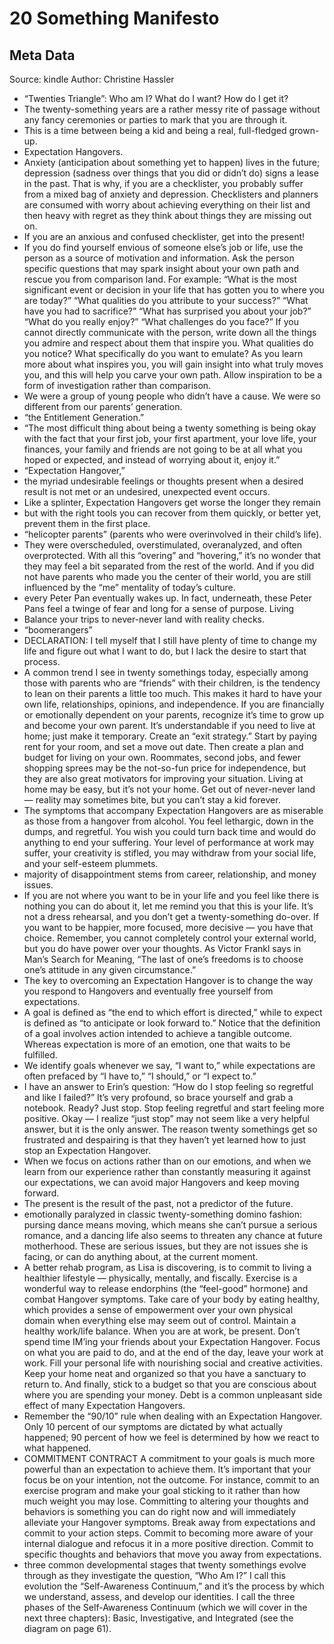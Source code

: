 # 20 Something Manifesto

## Meta Data

Source:  kindle 
Author: Christine Hassler

- “Twenties Triangle”: Who am I? What do I want? How do I get it?
- The twenty-something years are a rather messy rite of passage without any fancy ceremonies or parties to mark that you are through it.
- This is a time between being a kid and being a real, full-fledged grown-up.
- Expectation Hangovers.
- Anxiety (anticipation about something yet to happen) lives in the future; depression (sadness over things that you did or didn’t do) signs a lease in the past. That is why, if you are a checklister, you probably suffer from a mixed bag of anxiety and depression. Checklisters and planners are consumed with worry about achieving everything on their list and then heavy with regret as they think about things they are missing out on.
- If you are an anxious and confused checklister, get into the present!
- If you do find yourself envious of someone else’s job or life, use the person as a source of motivation and information. Ask the person specific questions that may spark insight about your own path and rescue you from comparison land. For example: “What is the most significant event or decision in your life that has gotten you to where you are today?” “What qualities do you attribute to your success?” “What have you had to sacrifice?” “What has surprised you about your job?” “What do you really enjoy?” “What challenges do you face?” If you cannot directly communicate with the person, write down all the things you admire and respect about them that inspire you. What qualities do you notice? What specifically do you want to emulate? As you learn more about what inspires you, you will gain insight into what truly moves you, and this will help you carve your own path. Allow inspiration to be a form of investigation rather than comparison.
- We were a group of young people who didn’t have a cause. We were so different from our parents’ generation.
- “the Entitlement Generation.”
- “The most difficult thing about being a twenty something is being okay with the fact that your first job, your first apartment, your love life, your finances, your family and friends are not going to be at all what you hoped or expected, and instead of worrying about it, enjoy it.”
- “Expectation Hangover,”
- the myriad undesirable feelings or thoughts present when a desired result is not met or an undesired, unexpected event occurs.
- Like a splinter, Expectation Hangovers get worse the longer they remain
- but with the right tools you can recover from them quickly, or better yet, prevent them in the first place.
- “helicopter parents” (parents who were overinvolved in their child’s life).
- They were overscheduled, overstimulated, overanalyzed, and often overprotected. With all this “overing” and “hovering,” it’s no wonder that they may feel a bit separated from the rest of the world. And if you did not have parents who made you the center of their world, you are still influenced by the “me” mentality of today’s culture.
- every Peter Pan eventually wakes up. In fact, underneath, these Peter Pans feel a twinge of fear and long for a sense of purpose. Living
- Balance your trips to never-never land with reality checks.
- “boomerangers”
- DECLARATION: I tell myself that I still have plenty of time to change my life and figure out what I want to do, but I lack the desire to start that process.
- A common trend I see in twenty somethings today, especially among those with parents who are “friends” with their children, is the tendency to lean on their parents a little too much. This makes it hard to have your own life, relationships, opinions, and independence. If you are financially or emotionally dependent on your parents, recognize it’s time to grow up and become your own parent. It’s understandable if you need to live at home; just make it temporary. Create an “exit strategy.” Start by paying rent for your room, and set a move out date. Then create a plan and budget for living on your own. Roommates, second jobs, and fewer shopping sprees may be the not-so-fun price for independence, but they are also great motivators for improving your situation. Living at home may be easy, but it’s not your home. Get out of never-never land — reality may sometimes bite, but you can’t stay a kid forever.
- The symptoms that accompany Expectation Hangovers are as miserable as those from a hangover from alcohol. You feel lethargic, down in the dumps, and regretful. You wish you could turn back time and would do anything to end your suffering. Your level of performance at work may suffer, your creativity is stifled, you may withdraw from your social life, and your self-esteem plummets.
- majority of disappointment stems from career, relationship, and money issues.
- If you are not where you want to be in your life and you feel like there is nothing you can do about it, let me remind you that this is your life. It’s not a dress rehearsal, and you don’t get a twenty-something do-over. If you want to be happier, more focused, more decisive — you have that choice. Remember, you cannot completely control your external world, but you do have power over your thoughts. As Victor Frankl says in Man’s Search for Meaning, “The last of one’s freedoms is to choose one’s attitude in any given circumstance.”
- The key to overcoming an Expectation Hangover is to change the way you respond to Hangovers and eventually free yourself from expectations.
- A goal is defined as “the end to which effort is directed,” while to expect is defined as “to anticipate or look forward to.” Notice that the definition of a goal involves action intended to achieve a tangible outcome. Whereas expectation is more of an emotion, one that waits to be fulfilled.
- We identify goals whenever we say, “I want to,” while expectations are often prefaced by “I have to,” “I should,” or “I expect to.”
- I have an answer to Erin’s question: “How do I stop feeling so regretful and like I failed?” It’s very profound, so brace yourself and grab a notebook. Ready? Just stop. Stop feeling regretful and start feeling more positive. Okay — I realize “just stop” may not seem like a very helpful answer, but it is the only answer. The reason twenty somethings get so frustrated and despairing is that they haven’t yet learned how to just stop an Expectation Hangover.
- When we focus on actions rather than on our emotions, and when we learn from our experience rather than constantly measuring it against our expectations, we can avoid major Hangovers and keep moving forward.
- The present is the result of the past, not a predictor of the future.
- emotionally paralyzed in classic twenty-something domino fashion: pursing dance means moving, which means she can’t pursue a serious romance, and a dancing life also seems to threaten any chance at future motherhood. These are serious issues, but they are not issues she is facing, or can do anything about, at the current moment.
- A better rehab program, as Lisa is discovering, is to commit to living a healthier lifestyle — physically, mentally, and fiscally. Exercise is a wonderful way to release endorphins (the “feel-good” hormone) and combat Hangover symptoms. Take care of your body by eating healthy, which provides a sense of empowerment over your own physical domain when everything else may seem out of control. Maintain a healthy work/life balance. When you are at work, be present. Don’t spend time IM’ing your friends about your Expectation Hangover. Focus on what you are paid to do, and at the end of the day, leave your work at work. Fill your personal life with nourishing social and creative activities. Keep your home neat and organized so that you have a sanctuary to return to. And finally, stick to a budget so that you are conscious about where you are spending your money. Debt is a common unpleasant side effect of many Expectation Hangovers.
- Remember the “90/10” rule when dealing with an Expectation Hangover. Only 10 percent of our symptoms are dictated by what actually happened; 90 percent of how we feel is determined by how we react to what happened.
- COMMITMENT CONTRACT A commitment to your goals is much more powerful than an expectation to achieve them. It’s important that your focus be on your intention, not the outcome. For instance, commit to an exercise program and make your goal sticking to it rather than how much weight you may lose. Committing to altering your thoughts and behaviors is something you can do right now and will immediately alleviate your Hangover symptoms. Break away from expectations and commit to your action steps. Commit to becoming more aware of your internal dialogue and refocus it in a more positive direction. Commit to specific thoughts and behaviors that move you away from expectations.
- three common developmental stages that twenty somethings evolve through as they investigate the question, “Who Am I?” I call this evolution the “Self-Awareness Continuum,” and it’s the process by which we understand, assess, and develop our identities. I call the three phases of the Self-Awareness Continuum (which we will cover in the next three chapters): Basic, Investigative, and Integrated (see the diagram on page 61).
